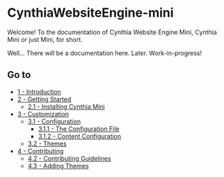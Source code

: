 # CynthiaWebsiteEngine-mini

Welcome! To the documentation of Cynthia Website Engine Mini, Cynthia Mini or just Mini, for short.

Well... There _will_ be a documentation here. Later. Work-in-progress!

## Go to

- [1 - Introduction](#!/)
- [2 - Getting Started](/getting-started)
    - [2.1 - Installing Cynthia Mini](/install)
- [3 - Customization](/configuration)
    - [3.1 - Configuration](/configuration)
        - [3.1.1 - The Configuration File](/configuration/the-configuration-file)
        - [3.1.2 - Content Configuration](/configuration/content)
    - [3.2 - Themes](/theme-list)
- [4 - Contributing](/contributing)
    - [4.2 - Contributing Guidelines](/contribution-guidelines)
    - [4.3 - Adding Themes](/adding-themes)
